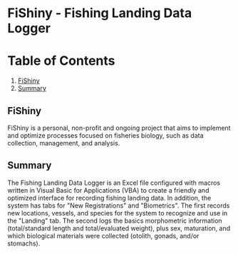 # FiShiny - Fishing Landing Data Logger

# Table of Contents 

1. [FiShiny](#fishiny)
2. [Summary](#summary)


## FiShiny <a name="fishiny"></a>
FiShiny is a personal, non-profit and ongoing project that aims to implement and optimize processes focused on fisheries biology, such as data collection, management, and analysis.

## Summary <a name="summary"></a>
The Fishing Landing Data Logger is an Excel file configured with macros written in Visual Basic for Applications (VBA) to create a friendly and optimized interface for recording fishing landing data. In addition, the system has tabs for "New Registrations" and "Biometrics". The first records new locations, vessels, and species for the system to recognize and use in the "Landing" tab. The second logs the basics morphometric information (total/standard length and total/evaluated weight), plus sex, maturation, and which biological materials were collected (otolith, gonads, and/or stomachs).
